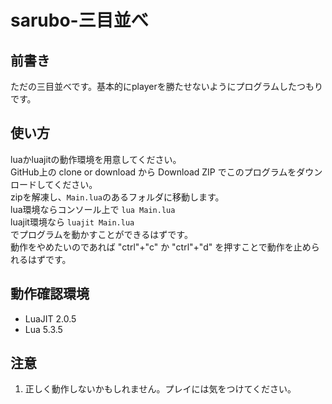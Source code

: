 # sarubo-三目並べ

## 前書き

ただの三目並べです。基本的にplayerを勝たせないようにプログラムしたつもりです。



## 使い方

luaかluajitの動作環境を用意してください。<br>
GitHub上の clone or download から Download ZIP でこのプログラムをダウンロードしてください。<br>
zipを解凍し、`Main.lua`のあるフォルダに移動します。<br>
lua環境ならコンソール上で `lua Main.lua`<br>
luajit環境なら `luajit Main.lua`<br>
でプログラムを動かすことができるはずです。<br>
動作をやめたいのであれば "ctrl"+"c" か "ctrl"+"d" を押すことで動作を止められるはずです。



## 動作確認環境

* LuaJIT 2.0.5<br>
* Lua 5.3.5



## 注意
1. 正しく動作しないかもしれません。プレイには気をつけてください。
